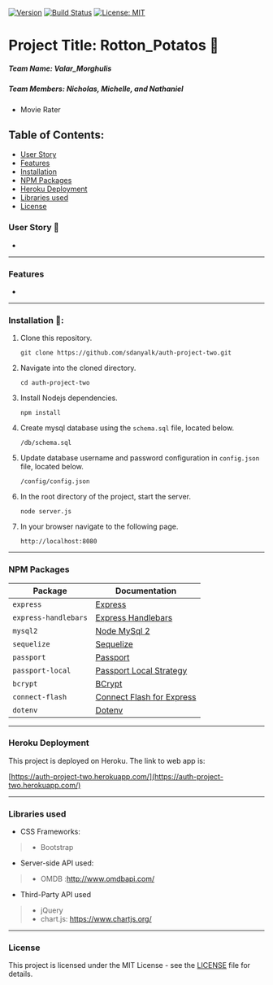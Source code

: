 [![Version](https://img.shields.io/badge/version-2.0.0-blue.svg)](CHANGELOG.md)
[![Build Status](https://travis-ci.com/sdanyalk/auth-project-two.svg?branch=master)](https://travis-ci.com/sdanyalk/auth-project-two)
[![License: MIT](https://img.shields.io/badge/License-MIT-yellow.svg)](license)

# Project Title: Rotton_Potatos :raised_hands:
##### Team Name: Valar_Morghulis
##### Team Members: Nicholas, Michelle, and Nathaniel
- Movie Rater

## Table of Contents:
  - [User Story](#user-story-speech_balloon)
  - [Features](#features)
  - [Installation](#installation-floppy_disk)
  - [NPM Packages](#npm-packages)
  - [Heroku Deployment](#heroku-deployment)
  - [Libraries used](#libraries-used)
  - [License](#license)

### User Story :speech_balloon:
  - 
  ---
### Features
- 
---
###  Installation :floppy_disk::
1. Clone this repository.
    ```
    git clone https://github.com/sdanyalk/auth-project-two.git
    ```
1. Navigate into the cloned directory.
    ```
    cd auth-project-two
    ```
1. Install Nodejs dependencies.
    ```
    npm install
    ```
1. Create mysql database using the `schema.sql` file, located below.
    ```
    /db/schema.sql
    ```
1. Update database username and password configuration in `config.json` file, located below.
    ```
    /config/config.json
    ```
1. In the root directory of the project, start the server.
    ```
    node server.js
    ```
1. In your browser navigate to the following page.
    ```
    http://localhost:8080
    ```
---

### NPM Packages

| Package | Documentation |
| ----------- | ----------- |
| `express` | [Express](https://www.npmjs.com/package/express) |
| `express-handlebars` | [Express Handlebars](https://www.npmjs.com/package/express-handlebars) |
| `mysql2` | [Node MySql 2](https://www.npmjs.com/package/mysql2) |
| `sequelize` | [Sequelize](https://www.npmjs.com/package/sequelize) |
| `passport` | [Passport](https://www.npmjs.com/package/passport) |
| `passport-local` | [Passport Local Strategy](https://www.npmjs.com/package/passport-local) |
| `bcrypt` | [BCrypt](https://www.npmjs.com/package/bcrypt) |
| `connect-flash` | [Connect Flash for Express](https://www.npmjs.com/package/connect-flash) |
| `dotenv` | [Dotenv](https://www.npmjs.com/package/dotenv) |

---

### Heroku Deployment

This project is deployed on Heroku. The link to web app is:

[https://auth-project-two.herokuapp.com/](https://auth-project-two.herokuapp.com/)

---
### Libraries used
-  CSS Frameworks:
> - Bootstrap
- Server-side API used:
> - OMDB :http://www.omdbapi.com/
- Third-Party API used
> - jQuery
> - chart.js: https://www.chartjs.org/ 

---

### License

This project is licensed under the MIT License - see the [LICENSE](LICENSE) file for details.
